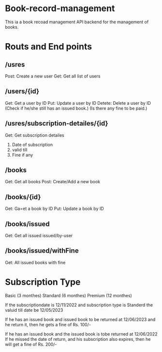 # Book-record-management

This ia a book recoad management API backend for the management of books.

# Routs and End points

## /usres
Post: Create a new user 
Get: Get all list of users 

## /users/{id}
Get: Get a user by ID 
Put: Update a user by ID
Detete: Delete a user by ID (Check if he/she still has an issued book.) (Is there any fine to be paid.)

## /usres/subscription-detailes/{id}
Get: Get subscription detailes
1. Date of subscription
2. valid till
3. Fine if any

## /books
Get: Get all books
Post: Create/Add a new book

## /books/{id}
Get: Ga=et a book by ID
Put: Update a book by ID

## /books/issued
Get: Get all issued issued/by-user

## /books/issued/withFine
Get: All issued books with fine

# Subscription Type
Basic (3 monthes)
Standard (6 monthes)
Premium (12 monthes)

If the subscriptiondate is 12/11/2022 and subscription type is Standerd the valuid till date be 12/05/2023

If he has an issued book and issued book to be returned at 12/06/2023 and he return it, then he gets a fine of Rs. 100/-

If he has an issued book and the issued book is tobe returned at 12/06/2022
If he missed the date of return, and his subscription also expires, then he will get a fine of Rs. 200/-